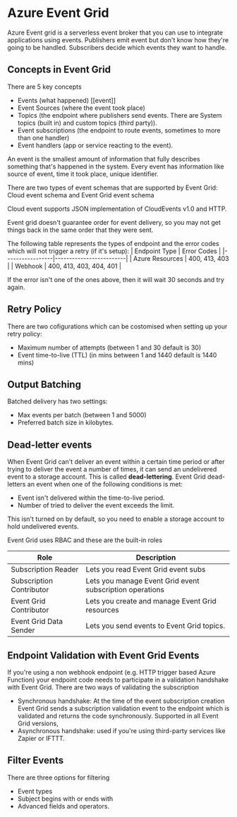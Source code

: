 # Azure Event Grid

Azure Event grid is a serverless event broker that you can use to integrate applications using events. Publishers emit event but don't know how they're going to be handled. Subscribers decide which events they want to handle.

## Concepts in Event Grid

There are 5 key concepts

- Events (what happened) [[event]]
- Event Sources (where the event took place)
- Topics (the endpoint where publishers send events. There are System topics (built in) and custom topics (third party)).
- Event subscriptions (the endpoint to route events, sometimes to more than one handler)
- Event handlers (app or service reacting to the event).

An event is the smallest amount of information that fully describes something that's happened in the system. Every event has information like source of event, time it took place, unique identifier.

There are two types of event schemas that are supported by Event Grid: Cloud event schema and Event Grid event schema

Cloud event supports JSON implementation of CloudEvents v1.0 and HTTP.

Event grid doesn't guarantee order for event delivery, so you may not get things back in the same order that they were sent.

The following table represents the types of endpoint and the error codes which will not trigger a retry (if it's setup):
| Endpoint Type | Error Codes |
|-----------------|-------------------------|
| Azure Resources | 400, 413, 403 |
| Webhook | 400, 413, 403, 404, 401 |

If the error isn't one of the ones above, then it will wait 30 seconds and try again.

## Retry Policy

There are two cofigurations which can be costomised when setting up your retry policy:

- Maximum number of attempts (between 1 and 30 default is 30)
- Event time-to-live (TTL) (in mins between 1 and 1440 default is 1440 mins)

## Output Batching

Batched delivery has two settings:

- Max events per batch (between 1 and 5000)
- Preferred batch size in kilobytes.

## Dead-letter events

When Event Grid can't deliver an event within a certain time period or after trying to deliver the event a number of times, it can send an undelivered event to a storage account. This is called **dead-lettering**. Event Grid dead-letters an event when one of the following conditions is met:

- Event isn't delivered within the time-to-live period.
- Number of tried to deliver the event exceeds the limit.

This isn't turned on by default, so you need to enable a storage account to hold undelivered events.

Event Grid uses RBAC and these are the built-in roles

| Role                     | Description                                              |
| ------------------------ | -------------------------------------------------------- |
| Subscription Reader      | Lets you read Event Grid event subs                      |
| Subscription Contributor | Lets you manage Event Grid event subscription operations |
| Event Grid Contributor   | Lets you create and manage Event Grid resources          |
| Event Grid Data Sender   | Lets you send events to Event Grid topics.               |

## Endpoint Validation with Event Grid Events

If you're using a non webhook endpoint (e.g. HTTP trigger based Azure Function) your endpoint code needs to participate in a validation handshake with Event Grid. There are two ways of validating the subscription

- Synchronous handshake: At the time of the event subscription creation Event Grid sends a subscription validation event to the endpoint which is validated and returns the code synchronously. Supported in all Event Grid versions,
- Asynchronous handshake: used if you're using third-party services like Zapier or IFTTT.

## Filter Events

There are three options for filtering

- Event types
- Subject begins with or ends with
- Advanced fields and operators.
